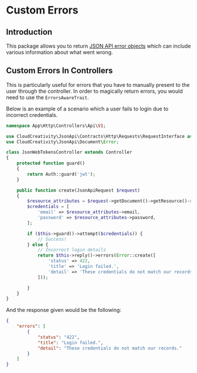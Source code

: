 # Custom Errors

## Introduction

This package allows you to return [JSON API error objects](http://jsonapi.org/format/1.0/#error-objects) which can include various information about what went wrong.

## Custom Errors In Controllers

This is particularly useful for errors that you have to manually present to the user through the controller. In order to magically return errors, you would need to use the `ErrorsAwareTrait`.


Below is an example of a scenario which a user fails to login due to incorrect credentials.

```php
namespace App\Http\Controllers\Api\V1;

use CloudCreativity\JsonApi\Contracts\Http\Requests\RequestInterface as JsonApiRequest;
use CloudCreativity\JsonApi\Document\Error;

class JsonWebTokensController extends Controller
{
    protected function guard()
    {
        return Auth::guard('jwt');
    }

    public function create(JsonApiRequest $request)
    {
        $resource_attributes = $request->getDocument()->getResource()->getAttributes();
        $credentials = [
            'email' => $resource_attributes->email,
            'password' => $resource_attributes->password,
        ];

        if ($this->guard()->attempt($credentials)) {
            // Success!
        } else {
            // Incorrect login details
            return $this->reply()->errors(Error::create([
            	'status' => 422,
            	'title' => 'Login failed.',
            	'detail' => 'These credentials do not match our records.'
            ]));

        }
    }
}
```

And the response given would be the following:

```json
{
    "errors": [
        {
            "status": "422",
            "title": "Login failed.",
            "detail": "These credentials do not match our records."
        }
    ]
}
```